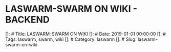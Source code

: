 # LASWARM-SWARM ON WIKI - BACKEND
[]: # Title: LASWARM-SWARM ON WIKI
[]: # Date: 2019-01-01 00:00:00
[]: # Tags: laswarm, swarm, wiki
[]: # Category: laswarm
[]: # Slug: laswarm-swarm-on-wiki
